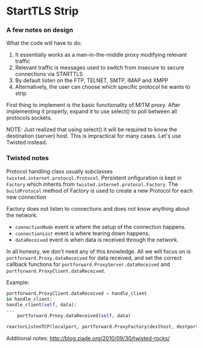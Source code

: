 # StartTLS Strip

### A few notes on design

What the code will have to do:

1. It essentially works as a man-in-the-middle proxy modifying relevant traffic
2. Relevant traffic is messages used to switch from insecure to secure connections via STARTTLS
3. By default listen on the FTP, TELNET, SMTP, IMAP and XMPP
4. Alternatively, the user can choose which specific protocol he wants to strip

First thing to implement is the basic functionality of MITM proxy. After implementing it properly,
expand it to use select() to poll between all protocols sockets.

NOTE: Just realized that using select() it will be required to know the destination (server) host.
This is impractical for many cases. Let's use Twisted instead.

### Twisted notes

Protocol handling class usually subclasses `twisted.internet.protocol.Protocol`. Persistent
onfiguration is kept in `Factory`  which inherits from `twisted.internet.protocol.Factory`.
The `buildProtocol` method of Factory is used to create a new Protocol for each new connection

Factory does not listen to connections and does not know anything about the network.

- `connectionMade` event is where the setup of the connection happens.
- `connectionLost` event is where tearing down happens.
- `dataReceived` event is when data is received through the network.

In all honesty, we don't need any of this knowledge. All we will focus on is `portforward.Proxy.dataReceived`
for data received, and set the correct callback functions for `portforward.ProxyServer.dataReceived` and
`portforward.ProxyClient.dataReceived`.

Example:

```python
portforward.ProxyClient.dataReceived = handle_client
in handle_client:
handle_client(self, data):
...
	portforward.Proxy.dataReceived(self, data)

reactorListenTCP(localport, portforward.ProxyFactory(desthost, destport)
```

Additional notes: http://blog.ziade.org/2010/09/30/twisted-rocks/
